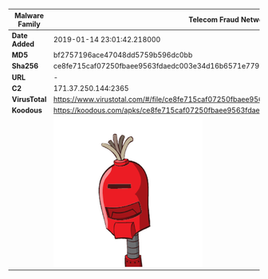 | Malware Family | Telecom Fraud Network for South Koreans                      |
| -------------- | ------------------------------------------------------------ |
| **Date Added** | 2019-01-14 23:01:42.218000                                                   |
| **MD5**        | bf2757196ace47048dd5759b596dc0bb                             |
| **Sha256**     | ce8fe715caf07250fbaee9563fdaedc003e34d16b6571e779df908600258d3d6 |
| **URL**        | -                                                            |
| **C2**         | 171.37.250.144:2365 |
| **VirusTotal** | https://www.virustotal.com/#/file/ce8fe715caf07250fbaee9563fdaedc003e34d16b6571e779df908600258d3d6/detection |
| **Koodous**    | https://koodous.com/apks/ce8fe715caf07250fbaee9563fdaedc003e34d16b6571e779df908600258d3d6 |
|                | ![](../assets/ce8fe715caf07250fbaee9563fdaedc003e34d16b6571e779df908600258d3d6.png) |
